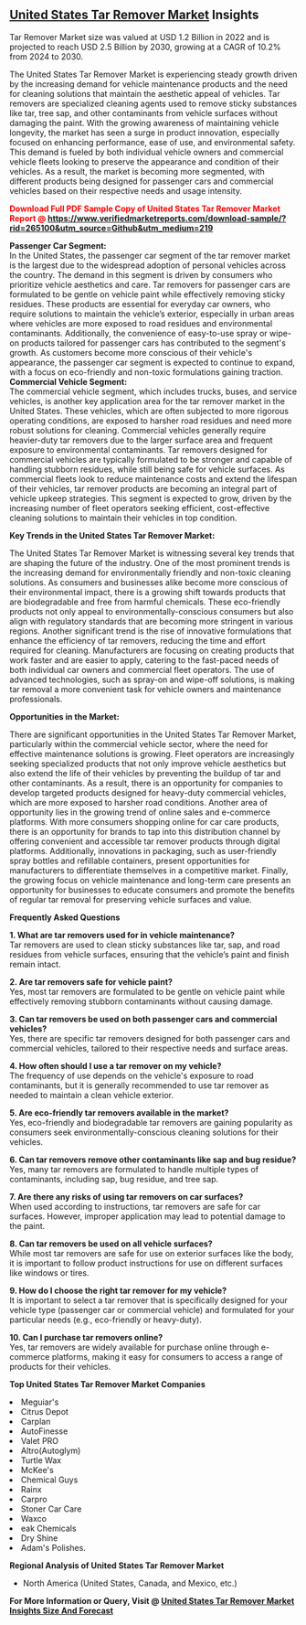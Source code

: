 <h2><a href="https://www.verifiedmarketreports.com/download-sample/?rid=265100&amp;utm_source=Github&amp;utm_medium=219" target="_blank">United States Tar Remover Market</a> Insights</h2><p>Tar Remover Market size was valued at USD 1.2 Billion in 2022 and is projected to reach USD 2.5 Billion by 2030, growing at a CAGR of 10.2% from 2024 to 2030.</p><p> <p>The United States Tar Remover Market is experiencing steady growth driven by the increasing demand for vehicle maintenance products and the need for cleaning solutions that maintain the aesthetic appeal of vehicles. Tar removers are specialized cleaning agents used to remove sticky substances like tar, tree sap, and other contaminants from vehicle surfaces without damaging the paint. With the growing awareness of maintaining vehicle longevity, the market has seen a surge in product innovation, especially focused on enhancing performance, ease of use, and environmental safety. This demand is fueled by both individual vehicle owners and commercial vehicle fleets looking to preserve the appearance and condition of their vehicles. As a result, the market is becoming more segmented, with different products being designed for passenger cars and commercial vehicles based on their respective needs and usage intensity. <strong><p><span class=""><span style="color: #ff0000;"><strong>Download Full PDF Sample Copy of United States Tar Remover Market Report</strong> @ </span><a href="https://www.verifiedmarketreports.com/download-sample/?rid=265100&amp;utm_source=Github&amp;utm_medium=219" target="_blank">https://www.verifiedmarketreports.com/download-sample/?rid=265100&amp;utm_source=Github&amp;utm_medium=219</a></span></p></strong></p> <p><strong>Passenger Car Segment:</strong><br> In the United States, the passenger car segment of the tar remover market is the largest due to the widespread adoption of personal vehicles across the country. The demand in this segment is driven by consumers who prioritize vehicle aesthetics and care. Tar removers for passenger cars are formulated to be gentle on vehicle paint while effectively removing sticky residues. These products are essential for everyday car owners, who require solutions to maintain the vehicle’s exterior, especially in urban areas where vehicles are more exposed to road residues and environmental contaminants. Additionally, the convenience of easy-to-use spray or wipe-on products tailored for passenger cars has contributed to the segment's growth. As customers become more conscious of their vehicle's appearance, the passenger car segment is expected to continue to expand, with a focus on eco-friendly and non-toxic formulations gaining traction. <strong>Commercial Vehicle Segment:</strong><br> The commercial vehicle segment, which includes trucks, buses, and service vehicles, is another key application area for the tar remover market in the United States. These vehicles, which are often subjected to more rigorous operating conditions, are exposed to harsher road residues and need more robust solutions for cleaning. Commercial vehicles generally require heavier-duty tar removers due to the larger surface area and frequent exposure to environmental contaminants. Tar removers designed for commercial vehicles are typically formulated to be stronger and capable of handling stubborn residues, while still being safe for vehicle surfaces. As commercial fleets look to reduce maintenance costs and extend the lifespan of their vehicles, tar remover products are becoming an integral part of vehicle upkeep strategies. This segment is expected to grow, driven by the increasing number of fleet operators seeking efficient, cost-effective cleaning solutions to maintain their vehicles in top condition. <p><strong>Key Trends in the United States Tar Remover Market:</strong></p> <p>The United States Tar Remover Market is witnessing several key trends that are shaping the future of the industry. One of the most prominent trends is the increasing demand for environmentally friendly and non-toxic cleaning solutions. As consumers and businesses alike become more conscious of their environmental impact, there is a growing shift towards products that are biodegradable and free from harmful chemicals. These eco-friendly products not only appeal to environmentally-conscious consumers but also align with regulatory standards that are becoming more stringent in various regions. Another significant trend is the rise of innovative formulations that enhance the efficiency of tar removers, reducing the time and effort required for cleaning. Manufacturers are focusing on creating products that work faster and are easier to apply, catering to the fast-paced needs of both individual car owners and commercial fleet operators. The use of advanced technologies, such as spray-on and wipe-off solutions, is making tar removal a more convenient task for vehicle owners and maintenance professionals. <p><strong>Opportunities in the Market:</strong></p> <p>There are significant opportunities in the United States Tar Remover Market, particularly within the commercial vehicle sector, where the need for effective maintenance solutions is growing. Fleet operators are increasingly seeking specialized products that not only improve vehicle aesthetics but also extend the life of their vehicles by preventing the buildup of tar and other contaminants. As a result, there is an opportunity for companies to develop targeted products designed for heavy-duty commercial vehicles, which are more exposed to harsher road conditions. Another area of opportunity lies in the growing trend of online sales and e-commerce platforms. With more consumers shopping online for car care products, there is an opportunity for brands to tap into this distribution channel by offering convenient and accessible tar remover products through digital platforms. Additionally, innovations in packaging, such as user-friendly spray bottles and refillable containers, present opportunities for manufacturers to differentiate themselves in a competitive market. Finally, the growing focus on vehicle maintenance and long-term care presents an opportunity for businesses to educate consumers and promote the benefits of regular tar removal for preserving vehicle surfaces and value. <p><strong>Frequently Asked Questions</strong></p> <p><strong>1. What are tar removers used for in vehicle maintenance?</strong><br> Tar removers are used to clean sticky substances like tar, sap, and road residues from vehicle surfaces, ensuring that the vehicle’s paint and finish remain intact.</p> <p><strong>2. Are tar removers safe for vehicle paint?</strong><br> Yes, most tar removers are formulated to be gentle on vehicle paint while effectively removing stubborn contaminants without causing damage.</p> <p><strong>3. Can tar removers be used on both passenger cars and commercial vehicles?</strong><br> Yes, there are specific tar removers designed for both passenger cars and commercial vehicles, tailored to their respective needs and surface areas.</p> <p><strong>4. How often should I use a tar remover on my vehicle?</strong><br> The frequency of use depends on the vehicle's exposure to road contaminants, but it is generally recommended to use tar remover as needed to maintain a clean vehicle exterior.</p> <p><strong>5. Are eco-friendly tar removers available in the market?</strong><br> Yes, eco-friendly and biodegradable tar removers are gaining popularity as consumers seek environmentally-conscious cleaning solutions for their vehicles.</p> <p><strong>6. Can tar removers remove other contaminants like sap and bug residue?</strong><br> Yes, many tar removers are formulated to handle multiple types of contaminants, including sap, bug residue, and tree sap.</p> <p><strong>7. Are there any risks of using tar removers on car surfaces?</strong><br> When used according to instructions, tar removers are safe for car surfaces. However, improper application may lead to potential damage to the paint.</p> <p><strong>8. Can tar removers be used on all vehicle surfaces?</strong><br> While most tar removers are safe for use on exterior surfaces like the body, it is important to follow product instructions for use on different surfaces like windows or tires.</p> <p><strong>9. How do I choose the right tar remover for my vehicle?</strong><br> It is important to select a tar remover that is specifically designed for your vehicle type (passenger car or commercial vehicle) and formulated for your particular needs (e.g., eco-friendly or heavy-duty). </p> <p><strong>10. Can I purchase tar removers online?</strong><br> Yes, tar removers are widely available for purchase online through e-commerce platforms, making it easy for consumers to access a range of products for their vehicles.</p> </p><p><strong>Top United States Tar Remover Market Companies</strong></p><div data-test-id=""><p><li>Meguiar's</li><li> Citrus Depot</li><li> Carplan</li><li> AutoFinesse</li><li> Valet PRO</li><li> Altro(Autoglym)</li><li> Turtle Wax</li><li> McKee's</li><li> Chemical Guys</li><li> Rainx</li><li> Carpro</li><li> Stoner Car Care</li><li> Waxco</li><li> eak Chemicals</li><li> Dry Shine</li><li> Adam's Polishes.</li></p><div><strong>Regional Analysis of&nbsp;United States Tar Remover Market</strong></div><ul><li dir="ltr"><p dir="ltr">North America&nbsp;(United States, Canada, and Mexico, etc.)</p></li></ul><p><strong>For More Information or Query, Visit @&nbsp;</strong><strong><a href="https://www.verifiedmarketreports.com/product/tar-remover-market/?utm_source=Github&amp;utm_medium=219" target="_blank">United States Tar Remover Market Insights Size And Forecast</a></strong></p></div>
